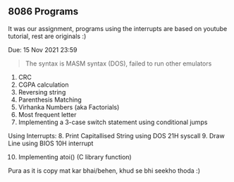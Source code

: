 ## 8086 Programs

It was our assignment, programs using the interrupts are based on youtube tutorial, rest are originals :)

Due: 15 Nov 2021 23:59

> The syntax is MASM syntax (DOS), failed to run other emulators

1. CRC
2. CGPA calculation
3. Reversing string
4. Parenthesis Matching
5. Virhanka Numbers (aka Factorials)
6. Most frequent letter
7. Implementing a 3-case switch statement using conditional jumps


Using Interrupts:
8. Print Capitallised String using DOS 21H syscall
9. Draw Line using BIOS 10H interrupt


10. Implementing atoi() (C library function)

Pura as it is copy mat kar bhai/behen, khud se bhi seekho thoda :)

